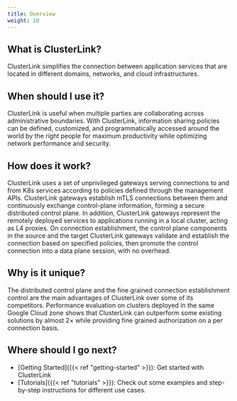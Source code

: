 ```yaml
---
title: Overview
weight: 10
---
```



## What is ClusterLink?

<!-- Introduce your project, including what it does or lets you do, why you would use it, and its primary goal (and how it achieves it). This should be similar to your README description, though you can go into a little more detail here if you want. -->
ClusterLink simplifies the connection between application services that are located in different domains,
 networks, and cloud infrastructures.

## When should I use it?

<!-- Help your user know if your project will help them. Useful information can include: 

* **What is it good for?**: What types of problems does ClusterLink solve? What are the benefits of using it?

* **What is it not good for?**: For example, point out situations that might intuitively seem suited for your project, but aren't for some reason. Also mention known limitations, scaling issues, or anything else that might let your users know if the project is not for them.

* **What is it *not yet* good for?**: Highlight any useful features that are coming soon.
-->

ClusterLink is useful when multiple parties are collaborating across administrative boundaries.
 With ClusterLink, information sharing policies can be defined, customized, and programmatically
 accessed around the world by the right people for maximum productivity while optimizing network
 performance and security.

## How does it work?

ClusterLink uses a set of unprivileged gateways serving connections to and from K8s services according to policies
 defined through the management APIs. ClusterLink gateways establish mTLS connections between them and
 continuously exchange control-plane information, forming a secure distributed control plane.
 In addition, ClusterLink gateways represent the remotely deployed services to applications running in a local cluster,
 acting as L4 proxies. On connection establishment, the control plane components in the source and the target ClusterLink
 gateways validate and establish the connection based on specified policies, then promote the control connection into a
 data plane session, with no overhead.

## Why is it unique?

The distributed control plane and the fine grained connection establishment control are the main
 advantages of ClusterLink over some of its competitors. Performance evaluation on clusters deployed in the same
 Google Cloud zone shows that ClusterLink can outperform some existing solutions by almost 2× while providing
 fine grained authorization on a per connection basis.

## Where should I go next?

* [Getting Started]({{< ref "getting-started" >}}): Get started with ClusterLink
* [Tutorials]({{< ref "tutorials" >}}): Check out some examples and step-by-step
  instructions for different use cases.
